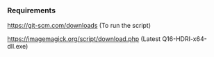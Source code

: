 ### Requirements

https://git-scm.com/downloads
(To run the script)

https://imagemagick.org/script/download.php
(Latest Q16-HDRI-x64-dll.exe)
